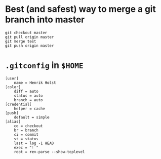 # Best (and safest) way to merge a git branch into master

    git checkout master
    git pull origin master
    git merge test
    git push origin master

# `.gitconfig` in `$HOME`

```
[user]
	name = Henrik Holst
[color]
	diff = auto
	status = auto
	branch = auto
[credential]
	helper = cache
[push]
	default = simple
[alias]
	co = checkout
	br = branch
	ci = commit
	st = status
	last = log -1 HEAD
	exec = "! "
	root = rev-parse --show-toplevel
```
